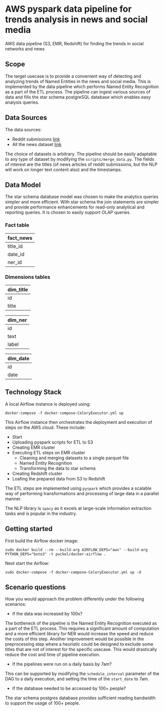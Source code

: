 # AWS pyspark data pipeline for trends analysis in news and social media

AWS data pipeline (S3, EMR, Redshift) for finding the trends in social networks and news

## Scope

The target usecase is to provide a convenient way of detecting and analyzing trends of Named Entities in the news and social media. This is implemented by the data pipeline which performs Named Entity Recognition as a part of the ETL process. The pipeline can ingest various sources of data and fills the star schema postgreSQL database which enables easy analysis queries.

## Data Sources

The data sources:

- Reddit submissions [link](http://files.pushshift.io/reddit/submissions/)
- All the news dataset [link](https://components.one/datasets/all-the-news-2-news-articles-dataset/)

The choice of datasets is arbitrary. The pipeline should be easily adaptable to any type of dataset by modifying the `scripts/merge_data.py`. The fields of interest are the titles (of news articles of reddit submissions, but the NLP will work on longer text content also) and the timestamps.



## Data Model

The star schema database model was chosen to make the analytics queries simpler and more efficient.
With star schema the join statements are simpler and provide performance enhancements for read-only analytical and reporting queries. It is chosen to easily support OLAP queries.

### Fact table


| fact_news  |
|------------|
|title_id    |
|date_id     |
|ner_id      |

### Dimensions tables

| dim_title  |
|------------|
|id          |
|title       |

| dim_ner    |
|------------|
|id          |
|text        |
|label       |

| dim_date   |
|------------|
|id          |
|date        |


## Technology Stack

A local Airflow instance is deployed using:

    docker-compose -f docker-compose-CeleryExecutor.yml up

This Airflow instance then orchestrates the deployment and execution of steps on the AWS cloud.
These include:

- Start
- Uploading pyspark scripts for ETL to S3
- Creating EMR cluster
- Executing ETL steps on EMR cluster
  - Cleaning and merging datasets to a single parquet file
  - Named Entity Recognition
  - Transforming the data to star schema
- Creating Redshift cluster
- Loafing the prepared data from S3 to Redshift

The ETL steps are implemented using `pyspark` which provides a scalable way of performing transformations and processing of large data in a parallel manner.

The NLP library is `spacy` as it excels at large-scale information extraction tasks and is popular in the industry.

## Getting started

First build the Airflow docker image:

    sudo docker build --rm --build-arg AIRFLOW_DEPS="aws" --build-arg PYTHON_DEPS="boto3" -t puckel/docker-airflow .

Next start the Airflow:

    sudo docker-compose -f docker-compose-CeleryExecutor.yml up -d

## Scenario questions

How you would approach the problem differently under the following scenarios:

- If the data was increased by 100x?

The bottleneck of the pipeline is the Named Entity Recognition executed as a part of the ETL process. This requires a significant amount of computation and a more efficient library for NER would increase the speed and reduce the costs of this step.
Another improvement would be possible in the preprocessing step where a heuristic could be designed to exclude some titles that are not of interest for the specific usecase. This would drastically reduce the cost and time of pipeline execution. 

- If the pipelines were run on a daily basis by 7am?

This can be supported by modifying the `schedule_interval` parameter of the DAG to a daily execution, and setting the time of the `start_date` to 7am.

- If the database needed to be accessed by 100+ people?

The star schema postgres database provides sufficient reading bandwidth to support the usage of 100+ people.